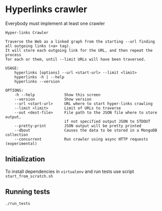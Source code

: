 # Hyperlinks crawler

Everybody must implement at least one crawler

```
Hyper-links Crawler

Traverse the Web as a linked graph from the starting --url finding
all outgoing links (<a> tag).
It will store each outgoing link for the URL, and then repeat the process
for each or them, until --limit URLs will have been traversed.

USAGE:
    hyperlinks [options] --url <start-url> --limit <limit>
    hyperlinks -h | --help
    hyperlinks --version

OPTIONS:
    -h --help             Show this screen
    --version             Show version
    --url <start-url>     URL where to start hyper-links crawling
    --limit <limit>       Limit of URLs to traverse
    --out <dest-file>     File path to the JSON file where to store output,
                          if not specified output JSON to STDOUT
    --pretty-print        JSON output will be pretty printed
    --dbout               Causes the data to be stored in a MongoDB collection
    --concurrent          Run crawler using async HTTP requests (experimental)

```

## Initialization

To install dependencies in `virtualenv` and run tests use script `start_from_scratch.sh`

## Running tests

    ./run_tests


